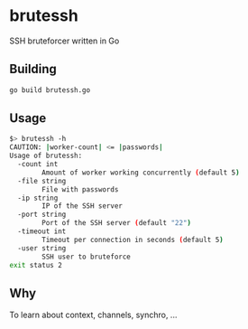 # brutessh
SSH bruteforcer written in Go

## Building

```bash
go build brutessh.go
```

## Usage
```bash
$> brutessh -h                                                                
CAUTION: |worker-count| <= |passwords|
Usage of brutessh:
  -count int
    	Amount of worker working concurrently (default 5)
  -file string
    	File with passwords
  -ip string
    	IP of the SSH server
  -port string
    	Port of the SSH server (default "22")
  -timeout int
    	Timeout per connection in seconds (default 5)
  -user string
    	SSH user to bruteforce
exit status 2
```
## Why

To learn about context, channels, synchro, ...
